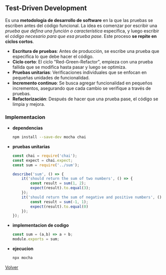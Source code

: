 ## Test-Driven Development

Es una __metodología de desarrollo de software__ en la que las pruebas se escriben antes del código funcional. La idea es comenzar por escribir una _prueba que defina una función o característica_ específica, y luego escribir el _código necesario para que esa prueba pase_. Este proceso __se repite en ciclos cortos__.

* __Escritura de pruebas__: Antes de producción, se escribe una prueba que especifica lo que debe hacer el código.
* __Ciclo corto__: El ciclo "Red-Green-Refactor", empieza con una prueba fallida que se modifica hasta pasar y luego se optimiza.
* __Pruebas unitarias__: Verificaciones individuales que se enfocan en pequeñas unidades de funcionalidad.
* __Incremento continuo__: Se busca agregar funcionalidad en pequeños incrementos, asegurando que cada cambio se verifique a través de pruebas.
* __Refactorización__: Después de hacer que una prueba pase, el código se limpia y mejora.

### Implementacion

- **dependencias**
    ```sh
    npm install --save-dev mocha chai
    ```
- **pruebas unitarias**
    ```js
    const chai = require('chai');
    const expect = chai.expect;
    const sum = require('../sum');

    describe('sum', () => {
        it('should return the sum of two numbers', () => {
            const result = sum(1, 2);
            expect(result).to.equal(3);
        });
        it('should return the sum of negative and positive numbers', () => {
            const result = sum(-1, 1);
            expect(result).to.equal(0)
        });
    });
    ```
- **implementacion de codigo**
    ```js
    const sum = (a,b) => a + b;
    module.exports = sum;
    ```
- **ejecucion**
    ```sh
    npx mocha
    ```
    
[Volver](/readme.md)